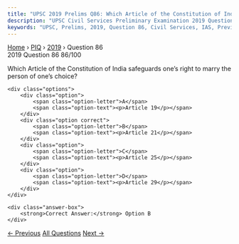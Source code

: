 ```yaml
---
title: "UPSC 2019 Prelims Q86: Which Article of the Constitution of India safeguards one’s..."
description: "UPSC Civil Services Preliminary Examination 2019 Question 86 with options and answer"
keywords: "UPSC, Prelims, 2019, Question 86, Civil Services, IAS, Previous Year Questions"
---
```


<nav class="breadcrumb">
    <a href="../../">Home</a>
    <span>›</span>
    <a href="../">PIQ</a>
    <span>›</span>
    <a href="./">2019</a>
    <span>›</span>
    <span>Question 86</span>
</nav>

<div class="question-header">
    <div class="question-meta">
        <span class="year-badge">2019</span>
        <span class="question-number">Question 86</span>
        <span class="progress">86/100</span>
    </div>
    <div class="progress-bar">
        <div class="progress-fill" style="width: 86.0%"></div>
    </div>
</div>

<div class="question-content">
    <div class="question-text">
        <p>Which Article of the Constitution of India safeguards one’s right to marry the<br />
person of one’s choice?</p>
    </div>
    
    <div class="options">
        <div class="option">
            <span class="option-letter">A</span>
            <span class="option-text"><p>Article 19</p></span>
        </div>
        <div class="option correct">
            <span class="option-letter">B</span>
            <span class="option-text"><p>Article 21</p></span>
        </div>
        <div class="option">
            <span class="option-letter">C</span>
            <span class="option-text"><p>Article 25</p></span>
        </div>
        <div class="option">
            <span class="option-letter">D</span>
            <span class="option-text"><p>Article 29</p></span>
        </div>
    </div>

    <div class="answer-box">
        <strong>Correct Answer:</strong> Option B
    </div>
</div>

<div class="question-nav">
    <a href="../q085-consider-the-following-statements-1-as-per-recent/" class="nav-btn prev">← Previous</a>
    <a href="../" class="nav-btn center">All Questions</a>
    <a href="../q087-consider-the-following-statements-1-according-to-t/" class="nav-btn next">Next →</a>
</div>

